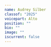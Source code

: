 ```yaml
---
name: Audrey Silber
classof: "2025"
voicepart: Alto
position: ""
bio: ""
image: ""
iscurrent: false
---
```

